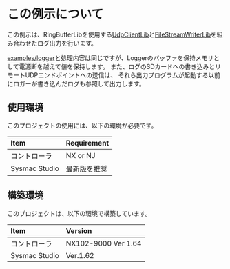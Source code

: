 # この例示について
この例示は、RingBufferLibを使用する[UdpClientLib](https://github.com/kmu2030/UdpClientLib)と[FileStreamWriterLib](https://github.com/kmu2030/FileStreamWriterLib)を組み合わせたログ出力を行います。

[examples/logger](https://github.com/kmu2030/RingBufferLib/tree/main/examples/logger)と処理内容は同じですが、Loggerのバッファを保持メモリとして電源断を越えて値を保持します。
また、ログのSDカードへの書き込みとリモートUDPエンドポイントへの送信は、
それら出力プログラムが起動する以前にロガーが書き込んだログも参照して出力します。

## 使用環境
このプロジェクトの使用には、以下の環境が必要です。

| Item          | Requirement |
| :------------ | :---------- |
| コントローラ   | NX or NJ    |
| Sysmac Studio | 最新版を推奨 |

## 構築環境
このプロジェクトは、以下の環境で構築しています。

| Item            | Version              |
| :-------------- | :------------------- |
| コントローラ     | NX102-9000 Ver 1.64  |
| Sysmac Studio   | Ver.1.62             |



